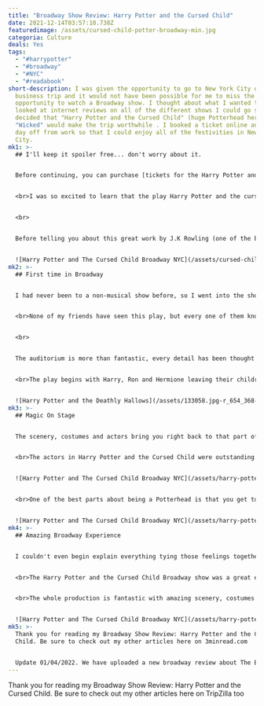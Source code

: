 ```yaml
---
title: "Broadway Show Review: Harry Potter and the Cursed Child"
date: 2021-12-14T03:57:10.738Z
featuredimage: /assets/cursed-child-potter-broadway-min.jpg
categoria: Culture
deals: Yes
tags:
  - "#harrypotter"
  - "#broadway"
  - "#NYC"
  - "#readabook"
short-description: I was given the opportunity to go to New York City on a
  business trip and it would not have been possible for me to miss the
  opportunity to watch a Broadway show. I thought about what I wanted to see and
  looked at internet reviews on all of the different shows I could go see. I
  decided that "Harry Potter and the Cursed Child" (huge Potterhead here) and
  "Wicked" would make the trip worthwhile . I booked a ticket online and took a
  day off from work so that I could enjoy all of the festivities in New York
  City.
mk1: >-
  ## I'll keep it spoiler free... don't worry about it.


  B﻿efore continuing, you can purchase [tickets for the Harry Potter and The Cursed Child Broadway play here!](https://www.broadway.com/shows/harry-potter-and-cursed-child-broadway/)


  <br>I was so excited to learn that the play Harry Potter and the cursed child would resume its production after two years of pause due to Covid-19. It's one thing for me, who is a diehard fan at heart; it is another altogether when you add in all my other interests as well! But this news made up for everything else because now the play changed its format from a 2-day show to a single day show. That's how I saw two different plays on the same trip.


  <br>


  Before telling you about this great work by J.K Rowling (one of the best authors alive in my opinion) and how she made me fall in love with the written word all over again, will also mention how passionate I am of musical plays!


  ![Harry Potter and The Cursed Child Broadway NYC](/assets/cursed-child-potter-broadway-min.jpg "Harry Potter and The Cursed Child Broadway NYC")
mk2: >-
  ## First time in Broadway


  I had never been to a non-musical show before, so I went into the show with an open mind. What better way than by watching something that's new and exciting?


  <br>None of my friends have seen this play, but every one of them knows about it (Potterheads!) because we all read the book Harry Potter and the Cursed Child published in 2016. I didn't know what to expect and wasn’t sure whether there would be magic on stage; more importantly though- would we actually get some?


  <br>


  The auditorium is more than fantastic, every detail has been thought of with reference to this magical world and the souvenirs are expensive but you won't hesitate when it comes time for your walk out those doors.


  <br>The play begins with Harry, Ron and Hermione leaving their children on the 9 ¾ exrpess train to Hogwarts.


  ![Harry Potter and the Deathly Hallows](/assets/133058.jpg-r_654_368-f_jpg-q_x-xxyxx.jpg "Harry Potter and the Deathly Hallows")
mk3: >-
  ## Magic On Stage


  The scenery, costumes and actors bring you right back to that part of the Harry Potter story I wanted so badly. With this new play it just feels like myself 10-years ago watching the ending of the last Harry Potter movie.


  <br>The actors in Harry Potter and the Cursed Child were outstanding. They captured every detail of their characters, especially during aLive stage performances where you could see them mimicking words on-screen with fierce ensemble work that would make any theater fan proud! I was amazed at the resemblance of James Snyder with 30-year-old Daniel Radcliffe at the end of Harry Potter and the Deathly Hallows and Brady Dalton Richards stole the show with his amazing acting as Scorpius Malfoy.


  ![Harry Potter and The Cursed Child Broadway NYC](/assets/harry-potter-and-the-cursed-child-181218133159001-min.jpg "Harry Potter and The Cursed Child Broadway NYC")


  <br>One of the best parts about being a Potterhead is that you get to experience all these moments from our favorite books and movies in person. But if I had gone into this play without really knowing what it would be like, then there were so many emotions rushing through me: joy at seeing my childhood friends come alive on stage-surprise as some scenes got darker than others; suspense because something always happened right around when one thought they knew how things would go down...


  ![Harry Potter and The Cursed Child Broadway NYC](/assets/harry-potter-and-the-cursed-child_show-y2b-min.jpg "Harry Potter and The Cursed Child Broadway NYC")
mk4: >-
  ## Amazing Broadway Experience


  I couldn't even begin explain everything tying those feelings together! It left such an impression--one which can only grow stronger with time spent under its spell (and probably more plays).


  <br>The Harry Potter and the Cursed Child Broadway show was a great experience, one I would recommend to any true Potterhead. We were able to see two different plays on our trip: this one and Wicked which we also loved! <br>It's always hard going into a new play because you never know what it will be like but luckily for us, J.K Rowling made sure that even magic happened on stage, she still gave us enough drama to keep everyone entertained from start to finish. 


  <br>The whole production is fantastic with amazing scenery, costumes and actors who bring the story of our favorite book series right back to life in front of your eyes-and not just as words anymore either! You can really feel how passionate they are about their work and it makes for a great show. If you're looking for something new to do and love the Harry Potter series, then I highly recommend this play! It's worth every penny.


  ![Harry Potter and The Cursed Child Broadway NYC](/assets/harry-potter-cursed-child-the-cast-lake-min.jpg "Harry Potter and The Cursed Child Broadway NYC")
mk5: >-
  Thank you for reading my Broadway Show Review: Harry Potter and the Cursed
  Child. Be sure to check out my other articles here on 3minread.com


  U﻿pdate 01/04/2022. We have uploaded a new broadway review about The Book Of Mormon! However, it is not a Broadway review... it's a West End review (Broadway equivalent in the UK). [Make sure to check our Book Of Mormon review here!](https://www.3minread.com/west-end-show-review-the-book-of-mormon/)
---
```

<!--StartFragment-->

Thank you for reading my Broadway Show Review: Harry Potter and the Cursed Child. Be sure to check out my other articles here on TripZilla too

<!--EndFragment-->